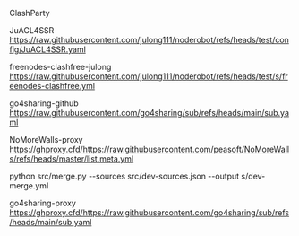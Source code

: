 ClashParty

JuACL4SSR
https://raw.githubusercontent.com/julong111/noderobot/refs/heads/test/config/JuACL4SSR.yaml


freenodes-clashfree-julong
https://raw.githubusercontent.com/julong111/noderobot/refs/heads/test/s/freenodes-clashfree.yml


go4sharing-github
https://raw.githubusercontent.com/go4sharing/sub/refs/heads/main/sub.yaml


NoMoreWalls-proxy
https://ghproxy.cfd/https://raw.githubusercontent.com/peasoft/NoMoreWalls/refs/heads/master/list.meta.yml


python src/merge.py --sources src/dev-sources.json --output s/dev-merge.yml


go4sharing-proxy
https://ghproxy.cfd/https://raw.githubusercontent.com/go4sharing/sub/refs/heads/main/sub.yaml